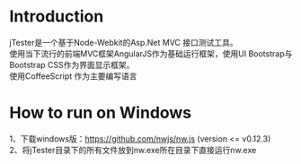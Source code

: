 Introduction
============

jTester是一个基于Node-Webkit的Asp.Net MVC 接口测试工具。<br/>
使用当下流行的前端MVC框架AngularJS作为基础运行框架，使用UI Bootstrap与Bootstrap CSS作为界面显示框架。<br/>
使用CoffeeScript 作为主要编写语言

How to run on Windows
=====================

1、下载windows版：https://github.com/nwjs/nw.js (version <= v0.12.3)<br/>
2、将jTester目录下的所有文件放到nw.exe所在目录下直接运行nw.exe <br/>
